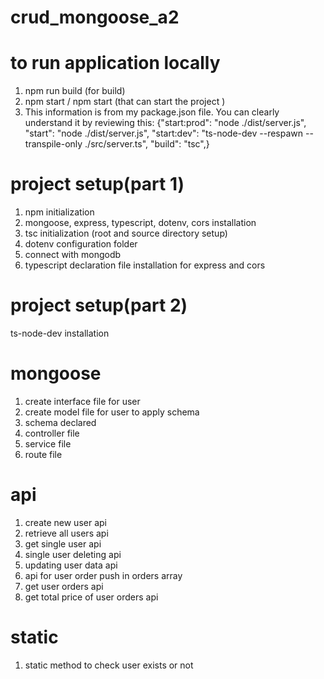 # crud_mongoose_a2

# to run application locally

1. npm run build (for build)
2. npm start / npm start (that can start the project )
3. This information is from my package.json file. You can clearly understand it by reviewing this:
   {"start:prod": "node ./dist/server.js",
   "start": "node ./dist/server.js",
   "start:dev": "ts-node-dev --respawn --transpile-only ./src/server.ts", "build": "tsc",}

# project setup(part 1)

1. npm initialization
2. mongoose, express, typescript, dotenv, cors installation
3. tsc initialization (root and source directory setup)
4. dotenv configuration folder
5. connect with mongodb
6. typescript declaration file installation for express and cors 

# project setup(part 2)

ts-node-dev installation

# mongoose

1. create interface file for user
2. create model file for user to apply schema
3. schema declared
4. controller file
5. service file
6. route file

# api

1. create new user api
2. retrieve all users api
3. get single user api
4. single user deleting api
5. updating user data api
6. api for user order push in orders array
7. get user orders api
8. get total price of user orders api

# static

1. static method to check user exists or not
